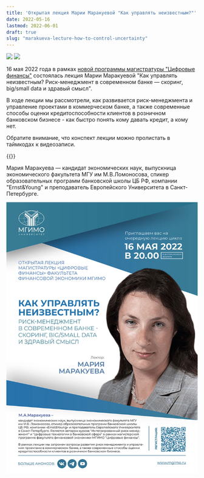 ```yaml
---
title: 'Открытая лекция Марии Маракуевой "Как управлять неизвестным?"'
date: 2022-05-16
lastmod: 2022-06-01
draft: true
slug: "marakueva-lecture-how-to-control-uncertainty"
---
```


[digital]: /program/masters/digital-finance
[mag-badge]: https://img.shields.io/badge/-Магистратура-1EB3A1
[econ-badge-mag]: https://img.shields.io/badge/Экономика-Цифровые_финансы-1EB3A1

![][mag-badge] [![][econ-badge-mag]][digital]

16 мая 2022 года в рамках [новой программы магистратуры "Цифровые финансы"][digital] состоялась лекция Марии Маракуевой "Как управлять неизвестным? Риск-менеджмент в современном банке — скоринг, big/small data и здравый смысл".

В ходе лекции мы рассмотрели, как развивается риск-менеджмента и управление проектами в коммерческом банке, а также современные способы оценки кредитоспособности клиентов в розничном банковском бизнесе - как быстро понять кому давать кредит, а кому нет.

Обратите внимание, что конспект лекции можно пролистать в таймкодах к видеозаписи.

{{<youtube wGWxIl1uH-Y>}}

<p></p>

Мария Маракуева — кандидат экономических наук, выпускница экономического факультета МГУ им М.В.Ломоносова, спикер образовательных программ банковской школы ЦБ РФ, компании "Ernst&Young" и преподаватель Европейского Университета в Санкт-Петербурге.

<p></p>

![Приглашение](image.jpg)
